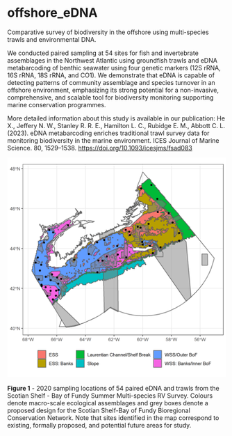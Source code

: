 # offshore_eDNA
Comparative survey of biodiversity in the offshore using multi-species trawls and environmental DNA.

We conducted paired sampling at 54 sites for fish and invertebrate assemblages in the Northwest Atlantic using groundfish trawls and eDNA metabarcoding of benthic seawater using four genetic markers (12S rRNA, 16S rRNA, 18S rRNA, and CO1). We demonstrate that eDNA is capable of detecting patterns of community assemblage and species turnover in an offshore environment, emphasizing its strong potential for a non-invasive, comprehensive, and scalable tool for biodiversity monitoring supporting marine conservation programmes.

More detailed information about this study is available in our publication:
He X., Jeffery N. W., Stanley R. R. E., Hamilton L. C., Rubidge E. M., Abbott C. L. (2023). eDNA metabarcoding enriches traditional trawl survey data for monitoring biodiversity in the marine environment. ICES Journal of Marine Science. 80, 1529–1538. https://doi.org/10.1093/icesjms/fsad083


![ ](/inst/2020_edna_survey.png)

**Figure 1** - 2020 sampling locations of 54 paired eDNA and trawls from the Scotian Shelf - Bay of Fundy Summer Multi-species RV Survey. Colours denote macro-scale ecological assemblages and grey boxes denote a proposed design for the Scotian Shelf-Bay of Fundy Bioregional Conservation Network. Note that sites identified in the map correspond to existing, formally proposed, and potential future areas for study.     
